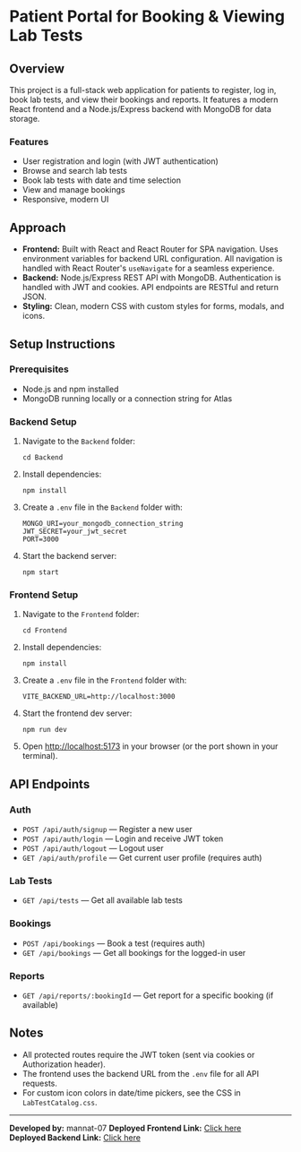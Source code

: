 # Patient Portal for Booking & Viewing Lab Tests

## Overview
This project is a full-stack web application for patients to register, log in, book lab tests, and view their bookings and reports. It features a modern React frontend and a Node.js/Express backend with MongoDB for data storage.

### Features
- User registration and login (with JWT authentication)  
- Browse and search lab tests  
- Book lab tests with date and time selection  
- View and manage bookings  
- Responsive, modern UI  

## Approach  
- **Frontend:** Built with React and React Router for SPA navigation. Uses environment variables for backend URL configuration. All navigation is handled with React Router's `useNavigate` for a seamless experience.  
- **Backend:** Node.js/Express REST API with MongoDB. Authentication is handled with JWT and cookies. API endpoints are RESTful and return JSON.  
- **Styling:** Clean, modern CSS with custom styles for forms, modals, and icons.  

## Setup Instructions

### Prerequisites  
- Node.js and npm installed  
- MongoDB running locally or a connection string for Atlas  

### Backend Setup  
1. Navigate to the `Backend` folder:  
   ```
   cd Backend
   ```
2. Install dependencies:  
   ```
   npm install
   ```
3. Create a `.env` file in the `Backend` folder with:  
   ```
   MONGO_URI=your_mongodb_connection_string
   JWT_SECRET=your_jwt_secret
   PORT=3000
   ```
4. Start the backend server:  
   ```
   npm start
   ```

### Frontend Setup
1. Navigate to the `Frontend` folder:  
   ```
   cd Frontend
   ```
2. Install dependencies:  
   ```
   npm install
   ```
3. Create a `.env` file in the `Frontend` folder with:  
   ```
   VITE_BACKEND_URL=http://localhost:3000
   ```
4. Start the frontend dev server:
   ```
   npm run dev
   ```
5. Open [http://localhost:5173](http://localhost:5173) in your browser (or the port shown in your terminal).  

## API Endpoints

### Auth
- `POST /api/auth/signup` — Register a new user  
- `POST /api/auth/login` — Login and receive JWT token  
- `POST /api/auth/logout` — Logout user  
- `GET /api/auth/profile` — Get current user profile (requires auth)  

### Lab Tests  
- `GET /api/tests` — Get all available lab tests  

### Bookings  
- `POST /api/bookings` — Book a test (requires auth)  
- `GET /api/bookings` — Get all bookings for the logged-in user  

### Reports  
- `GET /api/reports/:bookingId` — Get report for a specific booking (if available)  

## Notes  
- All protected routes require the JWT token (sent via cookies or Authorization header).  
- The frontend uses the backend URL from the `.env` file for all API requests.  
- For custom icon colors in date/time pickers, see the CSS in `LabTestCatalog.css`.  

---
**Developed by:** mannat-07
**Deployed Frontend Link:** [Click here](https://mannat-skvap-assignment.netlify.app/)  
**Deployed Backend Link:** [Click here](https://patient-portal-for-booking-viewing-lab.onrender.com)
